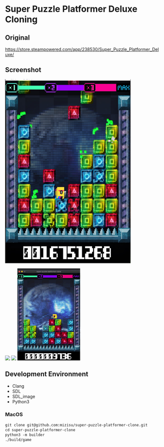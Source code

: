 # Super Puzzle Platformer Deluxe Cloning
## Original
https://store.steampowered.com/app/238530/Super_Puzzle_Platformer_Deluxe/

## Screenshot
<img src="./res/screenshot/img01.jpg" width="410px" height="600px" />

![](./res/screenshot/01.gif)
![](./res/screenshot/02.gif)
![](./res/screenshot/03.gif)

## Development Environment
- Clang
- SDL
- SDL_image
- Python3

### MacOS
```
git clone git@github.com:mizisu/super-puzzle-platformer-clone.git
cd super-puzzle-platformer-clone
python3 -m builder
./build/game
```
